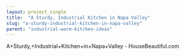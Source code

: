 ```yaml
---
layout: project_single
title:  "A Sturdy, Industrial Kitchen in Napa Valley"
slug: "a-sturdy-industrial-kitchen-in-napa-valley"
parent: "industrial-warm-kitchen-ideas"
---
```

A+Sturdy,+Industrial+Kitchen+in+Napa+Valley  - HouseBeautiful.com